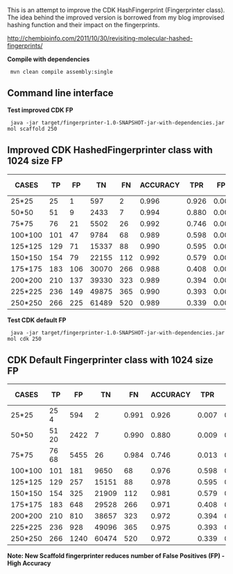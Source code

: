This is an attempt to improve the CDK HashFingerprint (Fingerprinter class).
The idea behind the improved version is borrowed from my blog improvised hashing function and their impact on the fingerprints. 

http://chembioinfo.com/2011/10/30/revisiting-molecular-hashed-fingerprints/

**Compile with dependencies**

````
 mvn clean compile assembly:single
````

## Command line interface ##

**Test improved CDK FP**

````
 java -jar target/fingerprinter-1.0-SNAPSHOT-jar-with-dependencies.jar mol scaffold 250
````   

## Improved CDK HashedFingerprinter class with 1024 size FP ##


CASES |	TP	| FP |	TN	| FN	|	ACCURACY	|	TPR	|	FPR	|	Time (mins)
------|----|----|----|----|----------|-----|-----|-------------
25*25	|	25	|1	|597|	2|	0.996|		0.926|	0.002|	0
50*50	|	51	|9|	2433	|7	|0.994|		0.880	|0.004|	0
75*75		|76	|21|	5502|	26	|0.992|		0.746	|0.004	|0
100*100	|	101	|47	|9784|	68|	0.989	|	0.598	|0.005	|0.01
125*125		|129	|71|	15337	|88|	0.990|		0.595	|0.005|	0.01
150*150		|154	|79|	22155	|112|	0.992	|	0.579	|0.004|	0.01
175*175	|	183	|106	|30070	|266	|0.988		|0.408	|0.004	|0.01
200*200	|	210	|137	|39330	|323|	0.989		|0.394|	0.004|	0.02
225*225	|	236	|149	|49875|	365	|0.990		|0.393	|0.003|	0.02
250*250		|266|	225	|61489	|520	|0.989|		0.339|	0.004|	0.02

**Test CDK default FP**
 
````
 java -jar target/fingerprinter-1.0-SNAPSHOT-jar-with-dependencies.jar mol cdk 250
````

## CDK Default Fingerprinter class with 1024 size FP ##


CASES |	TP	| FP |	TN	| FN	|	ACCURACY	|	TPR	|	FPR	|	Time (mins)
------|----|----|----|----|----------|-----|-----|-------------
25*25	|	25	4	|594|	2|	0.991|		0.926|	0.007|	0
50*50	|	51	20|	2422|	7|	0.990	|	0.880 |	0.009|	0
75*75		|76	68|	5455|	26|	0.984|		0.746	|0.013|	0
100*100	|	101|	181	|9650|	68|	0.976		|0.598	|0.019|	0.01
125*125	|	129	|257	|15151	|88	|0.978		|0.595|	0.017	|0.01
150*150	|	154|	325	|21909	|112	|0.981		|0.579|	0.015|	0.01
175*175	|	183|	648	|29528	|266	|0.971		|0.408|	0.022|	0.01
200*200	|	210|	810	|38657	|323	|0.972		|0.394	|0.021	|0.02
225*225	|	236|	928	|49096	|365	|0.975		|0.393	|0.019	|0.02
250*250	|	266	|1240	|60474	|520|	0.972|		0.339	|0.021|	0.03


**Note: New Scaffold fingerprinter reduces number of False Positives (FP) - High Accuracy**
